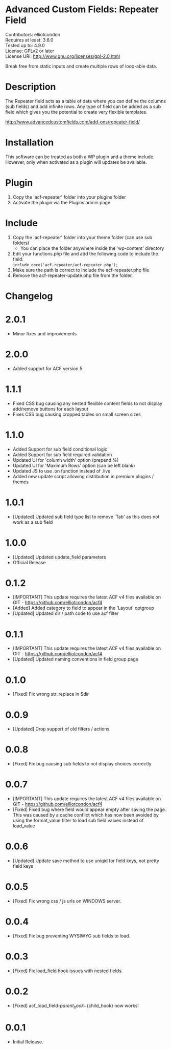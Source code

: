Advanced Custom Fields: Repeater Field
=== 

Contributors: elliotcondon  
Requires at least: 3.6.0  
Tested up to: 4.9.0  
License: GPLv2 or later  
License URI: http://www.gnu.org/licenses/gpl-2.0.html  

Break free from static inputs and create multiple rows of loop-able data.

Description
== 

The Repeater field acts as a table of data where you can define the columns (sub fields) and add infinite rows.
Any type of field can be added as a sub field which gives you the potential to create very flexible templates.

http://www.advancedcustomfields.com/add-ons/repeater-field/

Installation
== 

This software can be treated as both a WP plugin and a theme include.
However, only when activated as a plugin will updates be available.

# Plugin

1. Copy the 'acf-repeater' folder into your plugins folder
2. Activate the plugin via the Plugins admin page

# Include

1. Copy the 'acf-repeater' folder into your theme folder (can use sub folders)
   * You can place the folder anywhere inside the 'wp-content' directory
2. Edit your functions.php file and add the following code to include the field:  
`
include_once('acf-repeater/acf-repeater.php');
`
3. Make sure the path is correct to include the acf-repeater.php file
4. Remove the acf-repeater-update.php file from the folder.

Changelog
== 

# 2.0.1
* Minor fixes and improvements

# 2.0.0
* Added support for ACF version 5

# 1.1.1
* Fixed CSS bug causing any nested flexible content fields to not display add/remove buttons for each layout
* Fixes CSS bug causing cropped tables on small screen sizes

# 1.1.0
* Added Support for sub field conditional logic
* Added Support for sub field required validation
* Updated UI for 'column width' option (prepend %)
* Updated UI for 'Maximum Rows' option (can be left blank)
* Updated JS to use .on function instead of .live
* Added new update script allowing distribution in premium plugins / themes

# 1.0.1
* [Updated] Updated sub field type list to remove 'Tab' as this does not work as a sub field

# 1.0.0
* [Updated] Updated update_field parameters
* Official Release

# 0.1.2
* [IMPORTANT] This update requires the latest ACF v4 files available on GIT - https://github.com/elliotcondon/acf4
* [Added] Added category to field to appear in the 'Layout' optgroup
* [Updated] Updated dir / path code to use acf filter

# 0.1.1
* [IMPORTANT] This update requires the latest ACF v4 files available on GIT - https://github.com/elliotcondon/acf4
* [Updated] Updated naming conventions in field group page

# 0.1.0
* [Fixed] Fix wrong str_replace in $dir

# 0.0.9
* [Updated] Drop support of old filters / actions

# 0.0.8
* [Fixed] Fix bug causing sub fields to not display choices correctly

# 0.0.7
* [IMPORTANT] This update requires the latest ACF v4 files available on GIT - https://github.com/elliotcondon/acf4
* [Fixed] Fixed bug where field would appear empty after saving the page. This was caused by a cache conflict which has now been avoided by using the format_value filter to load sub field values instead of load_value

# 0.0.6
* [Updated] Update save method to use uniqid for field keys, not pretty field keys

# 0.0.5
* [Fixed] Fix wrong css / js urls on WINDOWS server.

# 0.0.4
* [Fixed] Fix bug preventing WYSIWYG sub fields to load.

# 0.0.3
* [Fixed] Fix load_field hook issues with nested fields.

# 0.0.2
* [Fixed] acf_load_field-${parent_hook}-${child_hook} now works!

# 0.0.1
* Initial Release.

